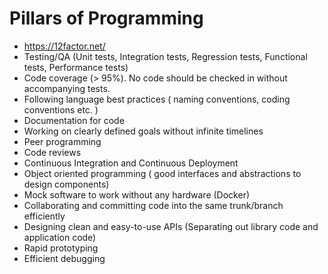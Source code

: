 # Pillars of Programming

* https://12factor.net/
* Testing/QA (Unit tests, Integration tests, Regression tests, Functional tests, Performance tests)
* Code coverage (> 95%). No code should be checked in without accompanying tests.
* Following language best practices ( naming conventions, coding conventions etc. )
* Documentation for code
* Working on clearly defined goals without infinite timelines
* Peer programming
* Code reviews
* Continuous Integration and Continuous Deployment
* Object oriented programming ( good interfaces and abstractions to design components)
* Mock software to work without any hardware (Docker)
* Collaborating and committing code into the same trunk/branch efficiently
* Designing clean and easy-to-use APIs (Separating out library code and application code)
* Rapid prototyping
* Efficient debugging
